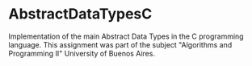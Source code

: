 # AbstractDataTypesC
Implementation of the main Abstract Data Types in the C programming language.
This assignment was part of the subject "Algorithms and Programming II" University of Buenos Aires.
